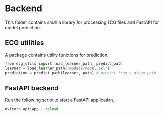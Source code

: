 # Backend

This folder contains small a library for processing ECG files
and FastAPI for model prediction.

## ECG utilities

A package contains utility functions for prediction.

```py
from ecg_utils import load_learner_path, predict_path
learner = load_learner_path("models/model.pkl")
prediction = predict_path(learner, path) # predict from a given path
```

## FastAPI backend

Run the following script to start a FastAPI application.

```py
uvicorn api:app --reload
```
